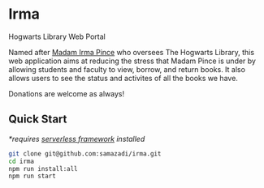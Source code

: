 # Irma

Hogwarts Library Web Portal

Named after [Madam Irma Pince](https://harrypotter.fandom.com/wiki/Irma_Pince) who oversees The Hogwarts Library, this web application aims at reducing the stress that Madam Pince is under by allowing students and faculty to view, borrow, and return books. It also allows users to see the status and activites of all the books we have.

Donations are welcome as always!

## Quick Start

_*requires [serverless framework](https://www.serverless.com/) installed_

```sh
git clone git@github.com:samazadi/irma.git
cd irma
npm run install:all
npm run start
```